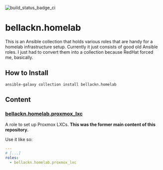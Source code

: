 ![build_status_badge_ci](https://github.com/bellackn/ansible-collection-homelab/actions/workflows/ci.yml/badge.svg)

# bellackn.homelab

This is an Ansible collection that holds various roles that are handy for a homelab infrastructure setup. Currently
it just consists of good old Ansible roles. I just had to convert them into a collection because RedHat forced me, 
basically.

## How to Install

`ansible-galaxy collection install bellackn.homelab`

## Content

### [bellackn.homelab.proxmox_lxc](roles/proxmox_lxc/README.md)

A role to set up Proxmox LXCs. **This was the former main content of this repository.**

Use it like so:
```yaml
---
# [...]
roles:
  - bellackn.homelab.proxmox_lxc
```
